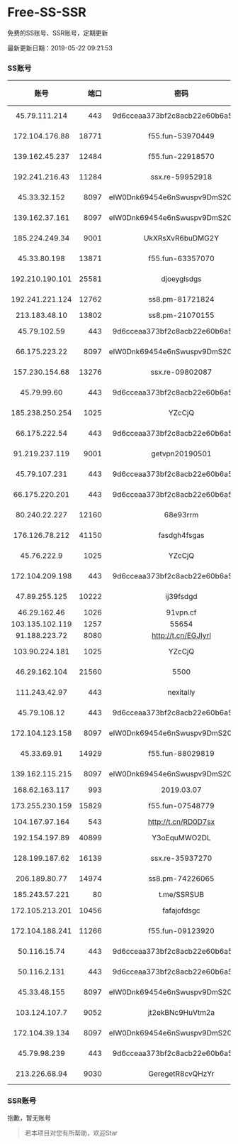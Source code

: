 # Free-SS-SSR

免费的SS账号、SSR账号，定期更新

最新更新日期：2019-05-22 09:21:53 

### SS账号

|账号|端口|密码|加密方式|更新时间|国家|
|:-----:|-----:|:----:|:----:|:----:|:----:|
|45.79.111.214|443|9d6cceaa373bf2c8acb22e60b6a58be6|aes-256-cfb|09:17:11|US|
|172.104.176.88|18771|f55.fun-53970449|aes-256-cfb|09:17:06|SG|
|139.162.45.237|12484|f55.fun-22918570|aes-256-cfb|09:17:06|SG|
|192.241.216.43|11284|ssx.re-59952918|aes-256-cfb|09:17:05|US|
|45.33.32.152|8097|eIW0Dnk69454e6nSwuspv9DmS201tQ0D|aes-256-cfb|09:17:12|US|
|139.162.37.161|8097|eIW0Dnk69454e6nSwuspv9DmS201tQ0D|aes-256-cfb|09:17:12|SG|
|185.224.249.34|9001|UkXRsXvR6buDMG2Y|aes-256-cfb|09:17:12|RU|
|45.33.80.198|13871|f55.fun-63357070|aes-256-cfb|09:17:04|US|
|192.210.190.101|25581|djoeyglsdgs|aes-256-cfb|09:17:10|US|
|192.241.221.124|12762|ss8.pm-81721824|aes-256-cfb|09:17:05|US|
|213.183.48.10|13802|ss8.pm-21070155|rc4-md5|09:17:05|RU|
|45.79.102.59|443|9d6cceaa373bf2c8acb22e60b6a58be6|aes-256-cfb|09:17:15|US|
|66.175.223.22|8097|eIW0Dnk69454e6nSwuspv9DmS201tQ0D|aes-256-cfb|09:17:17|US|
|157.230.154.68|13276|ssx.re-09802087|aes-256-cfb|09:17:06|US|
|45.79.99.60|443|9d6cceaa373bf2c8acb22e60b6a58be6|aes-256-cfb|09:17:10|US|
|185.238.250.254|1025|YZcCjQ|chacha20-ietf|09:17:05|US|
|66.175.222.54|443|9d6cceaa373bf2c8acb22e60b6a58be6|aes-256-cfb|09:17:17|US|
|91.219.237.119|9001|getvpn20190501|aes-256-cfb|09:12:17|HU|
|45.79.107.231|443|9d6cceaa373bf2c8acb22e60b6a58be6|aes-256-cfb|09:17:15|US|
|66.175.220.201|443|9d6cceaa373bf2c8acb22e60b6a58be6|aes-256-cfb|09:17:10|US|
|80.240.22.227|12160|68e93rrm|aes-256-cfb|09:17:10|DE|
|176.126.78.212|41150|fasdgh4fsgas|chacha20-ietf|09:17:15|GB|
|45.76.222.9|1025|YZcCjQ|chacha20-ietf|09:18:53|JP|
|172.104.209.198|443|9d6cceaa373bf2c8acb22e60b6a58be6|aes-256-cfb|09:02:17|US|
|47.89.255.125|10222|ij39fsdgd|chacha20-ietf|09:17:17|US|
|46.29.162.46|1026|91vpn.cf|rc4-md5|09:17:12|RU|
|103.135.102.119|1257|55654|chacha20|09:17:17|US|
|91.188.223.72|8080|http://t.cn/EGJIyrl|rc4-md5|09:17:16|RU|
|103.90.224.181|1025|YZcCjQ|chacha20-ietf|09:17:06|VN|
|46.29.162.104|21560|5500|chacha20-ietf|09:17:17|RU|
|111.243.42.97|443|nexitally|aes-128-ctr|09:02:17|TW|
|45.79.108.12|443|9d6cceaa373bf2c8acb22e60b6a58be6|aes-256-cfb|09:17:12|US|
|172.104.123.158|8097|eIW0Dnk69454e6nSwuspv9DmS201tQ0D|aes-256-cfb|09:17:16|JP|
|45.33.69.91|14929|f55.fun-88029819|aes-256-cfb|09:17:04|US|
|139.162.115.215|8097|eIW0Dnk69454e6nSwuspv9DmS201tQ0D|aes-256-cfb|09:17:17|JP|
|168.62.163.117|993|2019.03.07|rc4-md5|09:17:16|US|
|173.255.230.159|15829|f55.fun-07548779|aes-256-cfb|09:17:04|US|
|104.167.97.164|543|http://t.cn/RD0D7sx|rc4-md5|09:17:12|CA|
|192.154.197.89|40899|Y3oEquMWO2DL|aes-256-cfb|09:17:22|US|
|128.199.187.62|16139|ssx.re-35937270|aes-256-cfb|09:17:06|SG|
|206.189.80.77|14974|ss8.pm-74226065|aes-256-cfb|09:17:06|SG|
|185.243.57.221|80|t.me/SSRSUB|rc4-md5|09:17:16|US|
|172.105.213.201|10456|fafajofdsgc|aes-256-cfb|09:17:06|JP|
|172.104.188.241|11266|f55.fun-09123920|aes-256-cfb|09:17:06|SG|
|50.116.15.74|443|9d6cceaa373bf2c8acb22e60b6a58be6|aes-256-cfb|09:17:15|US|
|50.116.2.131|443|9d6cceaa373bf2c8acb22e60b6a58be6|aes-256-cfb|09:17:15|US|
|45.33.48.155|8097|eIW0Dnk69454e6nSwuspv9DmS201tQ0D|aes-256-cfb|09:17:17|US|
|103.124.107.7|9052|jt2ekBNc9HuVtm2a|aes-256-cfb|09:12:16|US|
|172.104.39.134|8097|eIW0Dnk69454e6nSwuspv9DmS201tQ0D|aes-256-cfb|09:17:12|SG|
|45.79.98.239|443|9d6cceaa373bf2c8acb22e60b6a58be6|aes-256-cfb|09:17:15|US|
|213.226.68.94|9030|GeregetR8cvQHzYr|aes-256-cfb|09:17:17|DE|


### SSR账号

抱歉，暂无账号



> 若本项目对您有所帮助，欢迎Star